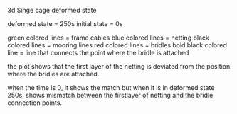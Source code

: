 3d Singe cage deformed state

deformed state = 250s
initial state = 0s

green colored lines = frame cables
blue colored lines = netting
black colored lines = mooring lines
red colored lines = bridles
bold black colored line = line that connects the point where the bridle is attached

the plot shows that the first layer of the netting is deviated from the position where
the bridles are attached.

when the time is 0, it shows the match but when it is in deformed state 250s, shows mismatch between
the firstlayer of netting and the bridle connection points.
